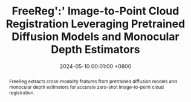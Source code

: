 ---
title:          FreeReg':' Image-to-Point Cloud Registration Leveraging Pretrained Diffusion Models and Monocular Depth Estimators
date:           2024-05-10 00:01:00 +0800
selected:       true
pub:            "International Conference on Learning Representations (ICLR)"
pub_date:       "2024"
pub_last:       ' <span class="badge-recon"> Image-to-PC Registration </span> '
abstract: >-
  FreeReg extracts cross-modality features from pretrained diffusion models and monocular depth estimators for accurate zero-shot image-to-point cloud registration.
  
cover:          assets/images/covers/freereg.png
authors:
  - Haiping Wang*
  - Yuan Liu*
  - Bing Wang
  - Yujing Sun
  - Zhen Dong†
  - Wenping Wang
  - Bisheng Yang†
links:
  Paper: https://arxiv.org/abs/2310.03420
  Code: https://github.com/WHU-USI3DV/FreeReg
  Project Page: https://whu-usi3dv.github.io/FreeReg/
  Video: https://www.youtube.com/watch?v=N_M5Zsfo1U8
---